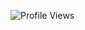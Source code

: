 ![Profile Views](https://komarev.com/ghpvc/?username=tawfiqkhalilieh&color=7C3138&style=flat-square) 

